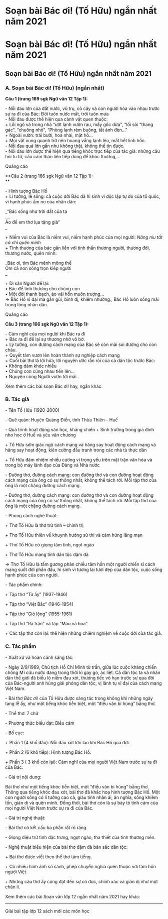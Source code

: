 # Soạn bài Bác ơi! (Tố Hữu) ngắn nhất năm 2021

# Soạn bài Bác ơi! (Tố Hữu) ngắn nhất năm 2021

## Soạn bài Bác ơi! (Tố Hữu) ngắn nhất năm 2021

### **A. Soạn bài Bác ơi! (Tố Hữu) (ngắn nhất)**

**Câu 1 (trang 169 sgk Ngữ văn 12 Tập 1):**

\- Nỗi đau lớn của đất nước, vũ trụ, cỏ cây và con người hòa vào nhau trước sự ra đi của Bác: Đời tuôn nước mắt, trời tuôn mưa  
\- Nỗi đau được thể hiện qua cảnh vật quen thuộc:  
\+ Lối ngõ và trong nhà “ướt lạnh vườn rau, mấy gốc dừa", “lối sỏi “thang gác", “chuông nhỏ", “Phòng lạnh rèm buông, tắt ánh đèn..."  
\+ Ngoài vườn: trái bưởi, hoa nhài, mặt hồ...  
\+ Mọi vật xung quanh trở nên hoang vắng lạnh lẽo, mất hết linh hồn.  
\- Nỗi đau quá lớn gần như không thật, không thể tin được.  
\- Nỗi đau lớn được thể hiện qua tiếng khóc trực tiếp của tác giả: những câu hỏi tu từ, câu cảm thán liên tiếp dùng để khóc thương,...  


Quảng cáo

**Câu 2 (trang 166 sgk Ngữ văn 12 Tập 1):  
**

\- Hình tượng Bác Hồ  
\+ Lí tưởng, lẽ sống: cả cuộc đời Bác đã hi sinh vì độc lập tự do của tổ quốc, vì hạnh phúc ấm no của nhân dân:   


_“Bác sống như trời đất của ta  
....  
Áo để em thơ lụa tặng già”  
_

\+ Niềm vui của Bác là niềm vui, niềm hạnh phúc của mọi người: _Nâng niu tất cả chỉ quên mình_  
\+ Tình thương của bác gắn liền với tinh thần thương người, thương đời, thương nước, quên mình:  


_Bác ơi, tim Bác mênh mông thế  
Ôm cả non sông trọn kiếp người  
_

\+ Di sản Người để lại:  
• Bác để tình thương cho chúng con  
• Một đời thanh bạch, áo vải hồn muôn trượng...  
→ Bác Hồ vĩ đại mà gần gũi, bình dị, khiêm nhường., Bác Hồ luôn sống mãi trong lòng nhân dân.  


Quảng cáo

**Câu 3 (trang 166 sgk Ngữ văn 12 Tập 1):**

\- Cảm nghĩ của mọi người khi Bác ra đi  
\+ Bác ra đi để lại sự thương nhớ vô bờ.  
\+ Lý tưởng, con đường cách mạng của Bác sẽ còn mãi soi đường cho con cháu.  
\+ Quyết tâm vươn lên hoàn thành sự nghiệp cách mạng  
\+ Cuối bài thơ là lời hứa, lời nguyện ước rắn rỏi của cả dân tộc trước Bác:  
• Không dám khóc nhiều  
• Chúng con cùng nhau tiến lên...  
• Nguyện cùng Người vươn tới mãi..

Xem thêm các bài soạn Bác ơi! hay, ngắn khác:

### **B. Tác giả**

\- Tên Tố Hữu (1920-2000) 

\- Quê quán: Huyện Quảng Điền, tỉnh Thừa Thiên – Huế

\- Quá trình hoạt động văn học, kháng chiến  \+ Sinh trưởng trong gia đình nho học ở Huế và yêu văn chương

\+ Tố Hữu sớm giác ngộ cách mạng và hăng say hoạt động cách mạng và hăng say hoạt động, kiên cường đấu tranh trong các nhà tù thực dân

\+ Tố Hữu đảm nhiệm nhiều cương vị trọng yếu trên mặt trận văn hóa và trong bộ máy lãnh đạo của Đảng và Nhà nước

\- Đường thơ, đường cách mạng: con đường thơ và con đường hoạt động cách mạng của ông có sự thống nhất, không thể tách rời. Mỗi tập thơ của ông là một chặng đường cách mạng.

\- Đường thơ, đường cách mạng: con đường thơ và con đường hoạt động cách mạng của ông có sự thống nhất, không thể tách rời. Mỗi tập thơ của ông là một chặng đường cách mạng.

\- Phong cách nghệ thuật: 

\+ Thơ Tố Hữu là thơ trữ tình – chính trị

\+ Thơ Tố Hữu thiên về khuynh hướng sử thi và cảm hứng lãng mạn

\+ Thơ Tố Hữu có giọng tâm tình, ngọt ngào

\+ Thơ Tố Hữu mang tính dân tộc đậm đà

⇒ Thơ Tố Hữu là tấm gương phản chiếu tâm hồn một người chiến sĩ cách mạng suốt đời phấn đấu, hi sinh vì tương lai tươi đẹp của dân tộc, cuộc sống hạnh phúc của con người.

\- Tác phẩm chính: 

\+ Tập thơ “Từ ấy” (1937-1946)

\+ Tập thơ “Việt Bắc” (1946-1954)

\+ Tập thơ “Gió lộng” (1955-1961)

\+ Tập thơ “Ra trận” và tập “Máu và hoa”

\+ Các tập thơ còn lại: thể hiện những chiêm nghiệm về cuộc đời của tác giả.

### **C. Tác phẩm**

\- Xuất xứ và hoàn cảnh sáng tác:

\- Ngày 2/9/1969, Chủ tịch Hồ Chí Minh từ trần, giữa lúc cuộc kháng chiến chống Mĩ cứu nước đang trong thời kì gay go, ác liệt. Cả dân tộc ta và nhân dân thế giới đã biểu lộ niềm đau xót, thương tiếc vô hạn trước sự qua đời của Bác-người anh hùng giải phóng dân tộc, vị lãnh tụ vĩ đại của cách mạng Việt Nam.

\- Bài thơ _Bác ơi!_ của Tố Hữu được sáng tác trong không khí những ngày tang lễ ấy, như một tiếng khóc tiễn biệt, một “điếu văn bi hùng” bằng thơ.

\- Thể thơ: 7 chữ

\- Phương thức biểu đạt: Biểu cảm

\- Bố cục: 

\+ Phần 1 (4 khổ đầu): Nỗi đau xót lớn lao khi Bác Hồ qua đời.

\+ Phần 2 (6 khổ tiếp): Hình tượng Bác Hồ.

\+ Phần 3 ( 3 khổ còn lại): Cảm nghĩ của mọi người Việt Nam trước sự ra đi của Bác.

\- Giá trị nội dung: 

Bài thơ như một tiếng khóc tiễn biệt, một “điếu văn bi hùng” bằng thơ. Thông qua tiếng khóc đau xót, bài thơ đã khắc hoạ hình tượng Bác Hồ. Một con người sống có lí tưởng cao cả, giàu tình nhân ái, ân nghĩa, sống khiêm tốn, giản dị và quên mình. Đồng thời, bài thơ còn là sự bày tỏ tình cảm của mọi người Việt Nam trước sự ra đi của Bác.

\- Giá trị nghệ thuật: 

\- Bài thơ có kết cấu ba phần rất rõ ràng.

\- Giọng điệu trữ tình đặc trưng, ngọt ngào, tha thiết của tình thương mến.

\- Nghệ thuật biểu hiện của bài thơ đậm đà bản sắc dân tộc:

\+ Bài thơ được viết theo thể thơ tám tiếng.

\+ Có nhiều hình ảnh so sánh, phép chuyển nghĩa quen thuộc với tâm hồn người Việt.

\+ Những câu thơ ấy cũng đạt đến sự cô đúc, chính xác và giản dị như một chân lí.

Xem thêm các bài Soạn văn lớp 12 ngắn nhất năm 2021 hay khác:

* * *

Giải bài tập lớp 12 sách mới các môn học
